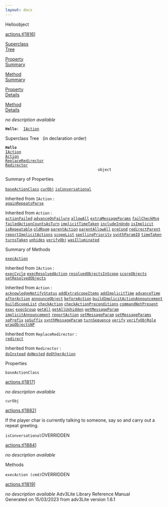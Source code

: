 ```yaml
---
layout: docs
---
```

<span class="title">Hello</span><span class="type">object</span>

[actions.t](../file/actions.t.html)\[[1816](../source/actions.t.html#1816)\]

[Superclass  
Tree](#_SuperClassTree_)

[Property  
Summary](#_PropSummary_)

[Method  
Summary](#_MethodSummary_)

[Property  
Details](#_Properties_)

[Method  
Details](#_Methods_)



*no description available*

**`Hello`**` :   `[`IAction`](../object/IAction.html)



<span id="_SuperClassTree_"></span>



<span class="hdln">Superclass Tree</span>   (in declaration order)



**`Hello`**  
[`IAction`](../object/IAction.html)  
[`Action`](../object/Action.html)  
[`ReplaceRedirector`](../object/ReplaceRedirector.html)  
[`Redirector`](../object/Redirector.html)  
`                                         object`  
<span id="_PropSummary_"></span>



<span class="hdln">Summary of Properties</span>  



[`baseActionClass`](#baseActionClass) [`curObj`](#curObj) [`isConversational`](#isConversational)

Inherited from `IAction` :  
[`againRepeatsParse`](../object/IAction.html#againRepeatsParse)

Inherited from `Action` :  
[`actionFailed`](../object/Action.html#actionFailed) [`advanceOnFailure`](../object/Action.html#advanceOnFailure) [`allowAll`](../object/Action.html#allowAll) [`extraMessageParams`](../object/Action.html#extraMessageParams) [`failCheckMsg`](../object/Action.html#failCheckMsg) [`failedActionCountsAsTurn`](../object/Action.html#failedActionCountsAsTurn) [`implicitTimeTaken`](../object/Action.html#implicitTimeTaken) [`includeInUndo`](../object/Action.html#includeInUndo) [`isImplicit`](../object/Action.html#isImplicit) [`isRepeatable`](../object/Action.html#isRepeatable) [`oldRoom`](../object/Action.html#oldRoom) [`parentAction`](../object/Action.html#parentAction) [`parentAllowAll`](../object/Action.html#parentAllowAll) [`preCond`](../object/Action.html#preCond) [`redirectParent`](../object/Action.html#redirectParent) [`reportImplicitActions`](../object/Action.html#reportImplicitActions) [`scopeList`](../object/Action.html#scopeList) [`spellingPriority`](../object/Action.html#spellingPriority) [`synthParamID`](../object/Action.html#synthParamID) [`timeTaken`](../object/Action.html#timeTaken) [`turnsTaken`](../object/Action.html#turnsTaken) [`unhides`](../object/Action.html#unhides) [`verifyObj`](../object/Action.html#verifyObj) [`wasIlluminated`](../object/Action.html#wasIlluminated)
<span id="_MethodSummary_"></span>



<span class="hdln">Summary of Methods</span>  



[`execAction`](#execAction)

Inherited from `IAction` :  
[`execCycle`](../object/IAction.html#execCycle) [`execResolvedAction`](../object/IAction.html#execResolvedAction) [`resolvedObjectsInScope`](../object/IAction.html#resolvedObjectsInScope) [`scoreObjects`](../object/IAction.html#scoreObjects) [`setResolvedObjects`](../object/IAction.html#setResolvedObjects)

Inherited from `Action` :  
[`acknowledgeNotifyStatus`](../object/Action.html#acknowledgeNotifyStatus) [`addExtraScopeItems`](../object/Action.html#addExtraScopeItems) [`addImplicitTime`](../object/Action.html#addImplicitTime) [`advanceTime`](../object/Action.html#advanceTime) [`afterAction`](../object/Action.html#afterAction) [`announceObject`](../object/Action.html#announceObject) [`beforeAction`](../object/Action.html#beforeAction) [`buildImplicitActionAnnouncement`](../object/Action.html#buildImplicitActionAnnouncement) [`buildScopeList`](../object/Action.html#buildScopeList) [`checkAction`](../object/Action.html#checkAction) [`checkActionPreconditions`](../object/Action.html#checkActionPreconditions) [`commandNotPresent`](../object/Action.html#commandNotPresent) [`exec`](../object/Action.html#exec) [`execGroup`](../object/Action.html#execGroup) [`getAll`](../object/Action.html#getAll) [`getAllUnhidden`](../object/Action.html#getAllUnhidden) [`getMessageParam`](../object/Action.html#getMessageParam) [`implicitAnnouncement`](../object/Action.html#implicitAnnouncement) [`reportAction`](../object/Action.html#reportAction) [`setMessageParam`](../object/Action.html#setMessageParam) [`setMessageParams`](../object/Action.html#setMessageParams) [`spPrefix`](../object/Action.html#spPrefix) [`spSuffix`](../object/Action.html#spSuffix) [`synthMessageParam`](../object/Action.html#synthMessageParam) [`turnSequence`](../object/Action.html#turnSequence) [`verify`](../object/Action.html#verify) [`verifyObjRole`](../object/Action.html#verifyObjRole) [`wrapObjectsNP`](../object/Action.html#wrapObjectsNP)

Inherited from `ReplaceRedirector` :  
[`redirect`](../object/ReplaceRedirector.html#redirect)

Inherited from `Redirector` :  
[`doInstead`](../object/Redirector.html#doInstead) [`doNested`](../object/Redirector.html#doNested) [`doOtherAction`](../object/Redirector.html#doOtherAction)

<span id="_Properties_"></span>



<span class="hdln">Properties</span>  



<span id="baseActionClass"></span>

`baseActionClass`

[actions.t](../file/actions.t.html)\[[1817](../source/actions.t.html#1817)\]



*no description available*



<span id="curObj"></span>

`curObj`

[actions.t](../file/actions.t.html)\[[1882](../source/actions.t.html#1882)\]



If the player char is currently talking to someone, say so and carry out
a repeat greeting.



<span id="isConversational"></span>

`isConversational`<span class="rem">OVERRIDDEN</span>

[actions.t](../file/actions.t.html)\[[1884](../source/actions.t.html#1884)\]



*no description available*



<span id="_Methods_"></span>



<span class="hdln">Methods</span>  



<span id="execAction"></span>

`execAction (cmd)`<span class="rem">OVERRIDDEN</span>

[actions.t](../file/actions.t.html)\[[1819](../source/actions.t.html#1819)\]



*no description available*
Adv3Lite Library Reference Manual  
Generated on 15/03/2023 from adv3Lite version 1.6.1



